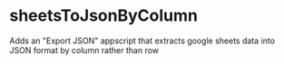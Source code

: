 # sheetsToJsonByColumn
Adds an "Export JSON" appscript that extracts google sheets data into JSON format by column rather than row

